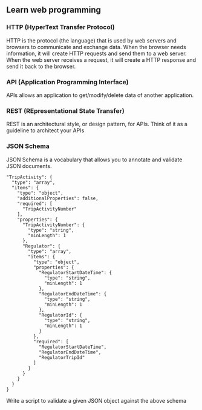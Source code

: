## Learn web programming

### HTTP (HyperText Transfer Protocol)
HTTP is the protocol (the language) that is used by web servers and browsers to communicate and exchange data. When the browser needs information, it will create HTTP requests and send them to a web server. When the web server receives a request, it will create a HTTP response and send it back to the browser.

### API (Application Programming Interface)
APIs allows an application to get/modify/delete data of another application.

### REST (REpresentational State Transfer)
REST is an architectural style, or design pattern, for APIs. Think of it as a guideline to architect your APIs

### JSON Schema

JSON Schema is a vocabulary that allows you to annotate and validate JSON documents.

```
"TripActivity": {
  "type": "array",
  "items": {
    "type": "object",
    "additionalProperties": false,
    "required": [
      "TripActivityNumber"
    ],
    "properties": {
      "TripActivityNumber": {
        "type": "string",
        "minLength": 1
      },
      "Regulator": {
        "type": "array",
        "items": {
          "type": "object",
          "properties": {
            "RegulatorStartDateTime": {
              "type": "string",
              "minLength": 1
            },
            "RegulatorEndDateTime": {
              "type": "string",
              "minLength": 1
            },
            "RegulatorId": {
              "type": "string",
              "minLength": 1
            }
          },
          "required": [
            "RegulatorStartDateTime",
            "RegulatorEndDateTime",
            "RegulatorTripId"
          ]
        }
      }    
    }
  }
}  
```
Write a script to validate a given JSON object against the above schema

